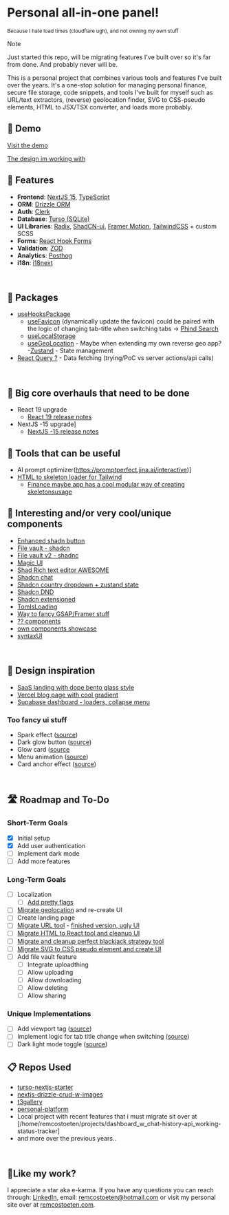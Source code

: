 # Personal all-in-one panel!
<small>Because I hate load times (cloudflare ugh), and not owning my own stuff</small>

> [!NOTE]
> Just started this repo, will be migrating features I've built over so it's far from done. And probably never will be.

This is a personal project that combines various tools and features I've built over the years. It's a one-stop solution for managing personal finance, secure file storage, code snippets, and tools I've built for myself such as URL/text extractors, (reverse) geolocation finder, SVG to CSS-pseudo elements, HTML to JSX/TSX converter, and loads more probably.

## 🚀 Demo

[Visit the demo](https://panel.remcostoeten.com)

[The design im working with](https://www.figma.com/community/file/1380305920742671237)
<br/>
## 🧐 Features

- **Frontend**: [NextJS 15](https://nextjs.org/), [TypeScript](https://www.typescriptlang.org/)
- **ORM**: [Drizzle ORM](https://github.com/drizzle-team/drizzle-orm)
- **Auth**: [Clerk](https://clerk.dev/)
- **Database**: [Turso (SQLite)](https://turso.tech/)
- **UI Libraries**: [Radix](https://www.radix-ui.com/), [ShadCN-ui](https://shadcn.dev/), [Framer Motion](https://www.framer.com/motion/), [TailwindCSS](https://tailwindcss.com/) + custom SCSS
- **Forms**: [React Hook Forms](https://react-hook-form.com/)
- **Validation**: [ZOD](https://zod.dev/)
- **Analytics**: [Posthog](https://posthog.com/)
- **i18n**: [i18next](https://www.i18next.com/)
<br/>

## 🐻 Packages

- [useHooksPackage](https://usehooks.com/)
  - [useFavicon](https://usehooks.com/useFavicon) (dynamically update the favicon)
    could be paired with the logic of changing tab-title  when switching tabs -> [Phind Search](https://www.phind.com/search?cache=bop1542bh6cu90jan1hi6y4c)
  - [useLocalStorage](https://usehooks.com/uselocalstorage)
  - [useGeoLocation](https://usehooks.com/usegeolocation) - Maybe when extending my own reverse geo app?
-[Zustand](https://zustand.surge.sh/) - State management<br/>
- [React Query ?](https://react-query.tanstack.com/) - Data fetching (trying/PoC vs server actions/api calls)
<br/>

## 🐻 Big core overhauls that need to be done

- React 19 upgrade
  - [React 19 release notes](https://reactjs.org/blog/2022/02/23/react-19.html#release-notes)
- NextJS -15 upgrade]
  - [NextJS -15 release notes](https://nextjs.org/blog/next-15#release-notes)


## 🐻 Tools that can be useful

- AI prompt optimizer(https://promptperfect.jina.ai/interactive)]
- [HTML to skeleton loader for Tailwind](https://gpt-skeleton.vercel.app/generate)
  - [Finance maybe app has a cool modular way of creating skeletons](https://github.com/maybe-finance/maybe-archive/tree/main/libs/design-system/src/lib/LoadingPlaceholder)[usage]()

## 🐻 Interesting and/or very cool/unique components

- [Enhanced shadn button](https://enhanced-button.vercel.app/)
- [File vault - shadcn](https://file-vault-delta.vercel.app/)
- [File vault v2 - shadnc](https://uploader.sadmn.com/)
- [Magic UI](https://magicui.design/)
- [Shad Rich text editor AWESOME](https://github.com/udecode/plate)
- [Shadcn chat](https://shadcn-chat.vercel.app/)
- [Shadcn country dropdown + zustand state](https://github.com/Jayprecode/country-state-dropdown)
- [Shadcn DND](https://github.com/Georgegriff/react-dnd-kit-tailwind-shadcn-ui)
- [Shadcn extensioned](https://shadcn-extension.vercel.app/docs/file-upload)
- [TomIsLoading](https://www.hover.dev/)
- [Way to fancy GSAP/Framer stuff](https://blog.olivierlarose.com/tutorials)
- [?? components](https://components.bridger.to/hero)
- [own components showcase](https://github.com/remcostoeten/fancy-component-showcase)
- [syntaxUI](https://syntaxui.com/)

<br/>

## 🐻 Design inspiration

- [SaaS landing with dope bento glass style](https://www.hover.dev/templates/demo/the-startup)
- [Vercel blog page with cool gradient](https://vercel.com/blog/deploy-summary)
- [Supabase dashboard - loaders, collapse menu](https://supabase.com/dashboard/projects)

### Too fancy ui stuff
- Spark effect ([source](https://codepen.io/hexagoncircle/details/bGZdWyw))
- Dark glow button ([source](https://codepen.io/collinsworth/pen/zYepgqG))
- Glow card ([source](https://codepen.io/jh3y/pen/MWxgJXY)
- Menu animation ([source](https://codepen.io/jh3y/pen/GRapZqO))
- Card anchor effect ([source](https://codepen.io/jh3y/pen/MWLyGxo))
</br>

## 🛣️ Roadmap and To-Do

### Short-Term Goals

- [x] Initial setup
- [x] Add user authentication
- [ ] Implement dark mode
- [ ] Add more features

### Long-Term Goals

- [ ] Localization
  - [ ] [Add pretty flags](https://flagpack.xyz/)
- [ ] [Migrate geolocation](https://features.remcostoeten.com/geolocation) and re-create UI
- [ ] Create landing page
- [ ] [Migrate URL tool](https://url.remcostoeten.com/) - [finished version, ugly UI](https://vsc.remcostoeten.com/)
- [ ] [Migrate HTML to React tool and cleanup UI](https://portfolio.remcostoeten.com/html-to-jsx)
- [ ] [Migrate and cleanup perfect blackjack strategy tool](https://portfolio.remcostoeten.com/blackjack)
- [ ] [Migrate SVG to CSS pseudo element and create UI]()
- [ ] Add file vault feature
    - [ ] Integrate uploadthing
    - [ ] Allow uploading
    - [ ] Allow downloading
    - [ ] Allow deleting
    - [ ] Allow sharing

### Unique Implementations

- [ ] Add viewport tag ([source](https://www.youtube.com/shorts/YqAxXBrrryc))
- [ ] Implement logic for tab title change when switching ([source](https://www.phind.com/search?cache=bop1542bh6cu90jan1hi6y4c))
- [ ] Dark light mode toggle ([source](https://codepen.io/jh3y/pen/GRaWZrw))

<h2> 📋 Repos Used</h2>

- [turso-nextjs-starter](https://github.com/remcostoeten/turso-nextjs-starter)
- [nextjs-drizzle-crud-w-images](https://github.com/remcostoeten/nextjs-drizzle-crud-w-images-tfw-no-relation-ship-sad-pepe)
- [t3gallery](https://github.com/remcostoeten/t3gallery)
- [personal-platform](https://github.com/remcostoeten/personal-platform)
- Local project with recent features that i must migrate sit over at [/home/remcostoeten/projects/dashboard_w_chat-history-api_working-status-tracker]
- and more over the previous years..
<br/>

<h2>💖Like my work?</h2>

I appreciate a star aka e-karma. If you have any questions you can reach through:
[LinkedIn](https://linkedin.com/in/remco-stoeten/), email: <a href="mailto:remcostoeten@hotmail.com">remcostoeten@hotmail.com</a>
or visit my personal site over at [remcostoeten.com](https://remcostoeten.com).